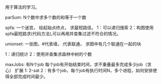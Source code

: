 用于算法的学习。

parSum:
N个数中求多个数的和等于一个数


spfa:
一个迷宫， 给起始点终点， 求最短路径。
1：可以递归搜索
2：构图使用spfa最短路求(代码方法),可以再用并查集过滤不符合的情况。

unionset:
一张图，#代表墙，.代表联通， 求图中有几个联通在一起的块

1：递归统计
2：使用并查集求森林中树的个数

maxJobs:
有N个job 每个job有开始结束时间，求不重叠最多完成多少job（贪心）
扩展
1: 2-sat
2：有多个job，每个job有执行时间N，多个进程，如何安排使得全部完成时间最少。

